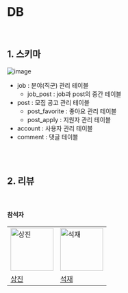 # DB 



<br />

## 1. 스키마

![image](https://user-images.githubusercontent.com/42775225/154255732-66ef9dac-ec5c-4006-a7a7-265626f57f67.png)

- job : 분야(직군) 관리 테이블
  - job_post : job과 post의 중간 테이블
- post : 모집 공고 관리 테이블
  - post_favorite : 좋아요 관리 테이블
  - post_apply : 지원자 관리 테이블
- account : 사용자 관리 테이블
- comment : 댓글 테이블

<br /><br />

## 2. 리뷰

<br />

#### 참석자

<table> 	
  <tr>    
    <td><img src="https://avatars.githubusercontent.com/u/42775225?v=4" width=100px alt="상진"/></td> 	    
    <td><img src="https://avatars.githubusercontent.com/u/37795866?v=4" width=100px alt="석재"/></td> 	
  </tr>	
  <tr>	    
    <td><a href="https://github.com/osj3474" target="_blank">상진</a></td> 	    
    <td><a href="https://github.com/doljae" target="_blank">석재</a></td> 	
  </tr>  
</table>
